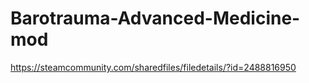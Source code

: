# Barotrauma-Advanced-Medicine-mod
https://steamcommunity.com/sharedfiles/filedetails/?id=2488816950
